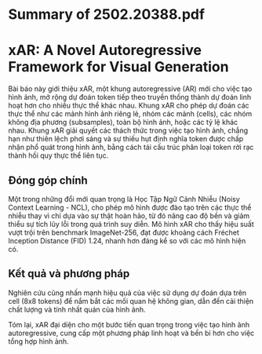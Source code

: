 # Summary of 2502.20388.pdf

# xAR: A Novel Autoregressive Framework for Visual Generation

Bài báo này giới thiệu xAR, một khung autoregressive (AR) mới cho việc tạo hình ảnh, mở rộng dự đoán token tiếp theo truyền thống thành dự đoán linh hoạt hơn cho nhiều thực thể khác nhau. Khung xAR cho phép dự đoán các thực thể như các mảnh hình ảnh riêng lẻ, nhóm các mảnh (cells), các nhóm không địa phương (subsamples), toàn bộ hình ảnh, hoặc các tỷ lệ khác nhau. Khung xAR giải quyết các thách thức trong việc tạo hình ảnh, chẳng hạn như thiên lệch phơi sáng và sự thiếu hụt định nghĩa token được chấp nhận phổ quát trong hình ảnh, bằng cách tái cấu trúc phân loại token rời rạc thành hồi quy thực thể liên tục.

## Đóng góp chính

Một trong những đổi mới quan trọng là Học Tập Ngữ Cảnh Nhiễu (Noisy Context Learning - NCL), cho phép mô hình được đào tạo trên các thực thể nhiễu thay vì chỉ dựa vào sự thật hoàn hảo, từ đó nâng cao độ bền và giảm thiểu sự tích lũy lỗi trong quá trình suy diễn. Mô hình xAR cho thấy hiệu suất vượt trội trên benchmark ImageNet-256, đạt được khoảng cách Fréchet Inception Distance (FID) 1.24, nhanh hơn đáng kể so với các mô hình hiện có.

## Kết quả và phương pháp

Nghiên cứu cũng nhấn mạnh hiệu quả của việc sử dụng dự đoán dựa trên cell (8x8 tokens) để nắm bắt các mối quan hệ không gian, dẫn đến cải thiện chất lượng và tính nhất quán của hình ảnh. 

Tóm lại, xAR đại diện cho một bước tiến quan trọng trong việc tạo hình ảnh autoregressive, cung cấp một phương pháp linh hoạt và bền bỉ hơn cho việc tổng hợp hình ảnh.
